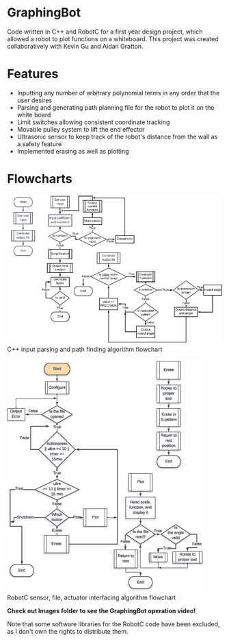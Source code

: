 # GraphingBot
Code written in C++ and RobotC for a first year design project, which allowed a robot to plot functions on a whiteboard.
This project was created collaboratively with Kevin Gu and Aidan Gratton.

# Features
- Inputting any number of arbitrary polynomial terms in any order that the user desires
- Parsing and generating path planning file for the robot to plot it on the white board
- Limit switches allowing consistent coordinate tracking
- Movable pulley system to lift the end effector
- Ultrasonic sensor to keep track of the robot's distance from the wall as a safety feature
- Implemented erasing as well as plotting

# Flowcharts

![alt text](https://github.com/Scotrus/GraphingBot/blob/master/Flowcharts/C%2B%2BFlowChart.png)
C++ input parsing and path finding algorithm flowchart

![alt text](https://github.com/Scotrus/GraphingBot/blob/master/Flowcharts/RobotCFlowChart.png)
RobotC sensor, file, actuator interfacing algorithm flowchart

**Check out Images folder to see the GraphingBot operation video!**

Note that some software libraries for the RobotC code have been excluded, as I don't own the rights to distribute them.
